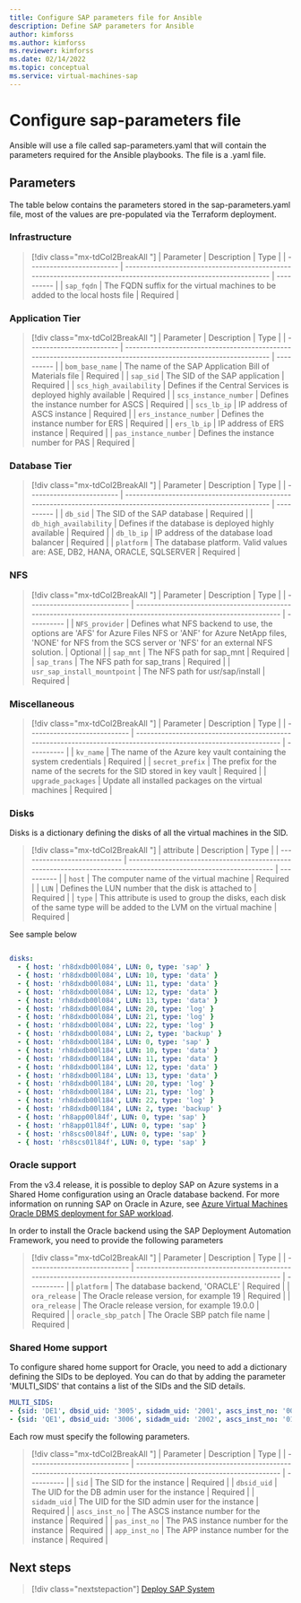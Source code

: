 ```yaml
---
title: Configure SAP parameters file for Ansible
description: Define SAP parameters for Ansible
author: kimforss
ms.author: kimforss
ms.reviewer: kimforss
ms.date: 02/14/2022
ms.topic: conceptual
ms.service: virtual-machines-sap
---
```


# Configure sap-parameters file 

Ansible will use a file called sap-parameters.yaml that will contain the parameters required for the Ansible playbooks. The file is a .yaml file. 

## Parameters

The table below contains the parameters stored in the sap-parameters.yaml file, most of the values are pre-populated via the Terraform deployment.

### Infrastructure

> [!div class="mx-tdCol2BreakAll "]
> | Parameter                 | Description                                                                                                      | Type       |
> | ------------------------- | ---------------------------------------------------------------------------------------------------------------- | ---------- | 
> | `sap_fqdn`                | The FQDN suffix for the virtual machines to be added to the local hosts file                                     | Required |

### Application Tier

> [!div class="mx-tdCol2BreakAll "]
> | Parameter                 | Description                                                                                                      | Type       |
> | ------------------------- | ---------------------------------------------------------------------------------------------------------------- | ---------- | 
> | `bom_base_name`           | The name of the SAP Application Bill of Materials file                                                           | Required   |
> | `sap_sid`                 | The SID of the SAP application                                                                                   | Required   |
> | `scs_high_availability`   | Defines if the Central Services is deployed highly available                                                     | Required   |
> | `scs_instance_number`     | Defines the instance number for ASCS                                                                             | Required   |
> | `scs_lb_ip`               | IP address of ASCS instance                                                                                      | Required   |
> | `ers_instance_number`     | Defines the instance number for ERS                                                                              | Required   |
> | `ers_lb_ip`               | IP address of ERS instance                                                                                       | Required   |
> | `pas_instance_number`     | Defines the instance number for PAS                                                                              | Required   |

### Database Tier

> [!div class="mx-tdCol2BreakAll "]
> | Parameter                 | Description                                                                                                      | Type       |
> | ------------------------- | ---------------------------------------------------------------------------------------------------------------- | ---------- | 
> | `db_sid`                  | The SID of the SAP database                                                                                      | Required   |
> | `db_high_availability`    | Defines if the database is deployed highly available                                                             | Required   |
> | `db_lb_ip`                | IP address of the database load balancer                                                                         | Required   |
> | `platform`                | The database platform. Valid values are: ASE, DB2, HANA, ORACLE, SQLSERVER                                       | Required   |

### NFS

> [!div class="mx-tdCol2BreakAll "]
> | Parameter                    | Description                                                                                                      | Type       |
> | ---------------------------- | ---------------------------------------------------------------------------------------------------------------- | ---------- | 
> | `NFS_provider`               | Defines what NFS backend to use, the options are 'AFS' for Azure Files NFS or 'ANF' for Azure NetApp files, 'NONE' for NFS from the SCS server or 'NFS' for an external NFS solution.  | Optional |
> | `sap_mnt`                    | The NFS path for sap_mnt                                                                                         | Required   |
> | `sap_trans`                  | The NFS path for sap_trans                                                                                       | Required   |
> | `usr_sap_install_mountpoint` | The NFS path for usr/sap/install                                                                                 | Required   |

### Miscellaneous

> [!div class="mx-tdCol2BreakAll "]
> | Parameter                    | Description                                                                                                      | Type       |
> | ---------------------------- | ---------------------------------------------------------------------------------------------------------------- | ---------- | 
> | `kv_name`                    | The name of the Azure key vault containing the system credentials                                                | Required   |
> | `secret_prefix`              | The prefix for the name of the secrets for the SID stored in key vault                                           | Required   |
> | `upgrade_packages`           | Update all installed packages on the virtual machines                                                            | Required   |

### Disks

Disks is a dictionary defining the disks of all the virtual machines in the SID.

> [!div class="mx-tdCol2BreakAll "]
> | attribute                    | Description                                                                                                      | Type       |
> | ---------------------------- | ---------------------------------------------------------------------------------------------------------------- | ---------- | 
> | `host`                       | The computer name of the virtual machine                                                                         | Required   |
> | `LUN`                        | Defines the LUN number that the disk is attached to                                                              | Required   |
> | `type`                       | This attribute is used to group the disks, each disk of the same type will be added to the LVM on the virtual machine | Required   |


See sample below
```yaml

disks:
  - { host: 'rh8dxdb00l084', LUN: 0, type: 'sap' }
  - { host: 'rh8dxdb00l084', LUN: 10, type: 'data' }
  - { host: 'rh8dxdb00l084', LUN: 11, type: 'data' }
  - { host: 'rh8dxdb00l084', LUN: 12, type: 'data' }
  - { host: 'rh8dxdb00l084', LUN: 13, type: 'data' }
  - { host: 'rh8dxdb00l084', LUN: 20, type: 'log' }
  - { host: 'rh8dxdb00l084', LUN: 21, type: 'log' }
  - { host: 'rh8dxdb00l084', LUN: 22, type: 'log' }
  - { host: 'rh8dxdb00l084', LUN: 2, type: 'backup' }
  - { host: 'rh8dxdb00l184', LUN: 0, type: 'sap' }
  - { host: 'rh8dxdb00l184', LUN: 10, type: 'data' }
  - { host: 'rh8dxdb00l184', LUN: 11, type: 'data' }
  - { host: 'rh8dxdb00l184', LUN: 12, type: 'data' }
  - { host: 'rh8dxdb00l184', LUN: 13, type: 'data' }
  - { host: 'rh8dxdb00l184', LUN: 20, type: 'log' }
  - { host: 'rh8dxdb00l184', LUN: 21, type: 'log' }
  - { host: 'rh8dxdb00l184', LUN: 22, type: 'log' }
  - { host: 'rh8dxdb00l184', LUN: 2, type: 'backup' }
  - { host: 'rh8app00l84f', LUN: 0, type: 'sap' }
  - { host: 'rh8app01l84f', LUN: 0, type: 'sap' }
  - { host: 'rh8scs00l84f', LUN: 0, type: 'sap' }
  - { host: 'rh8scs01l84f', LUN: 0, type: 'sap' }
```

### Oracle support

From the v3.4 release, it is possible to deploy SAP on Azure systems in a Shared Home configuration using an Oracle database backend. For more information on running SAP on Oracle in Azure, see [Azure Virtual Machines Oracle DBMS deployment for SAP workload](dbms_guide_oracle.md). 

In order to install the Oracle backend using the SAP Deployment Automation Framework, you need to provide the following parameters

> [!div class="mx-tdCol2BreakAll "]
> | Parameter                    | Description                                                                                                      | Type       |
> | ---------------------------- | ---------------------------------------------------------------------------------------------------------------- | ---------- | 
> | `platform`                   | The database backend, 'ORACLE'                                                                                   | Required   |
> | `ora_release`                | The Oracle release version, for example 19                                                                       | Required   |
> | `ora_release`                | The Oracle release version, for example 19.0.0                                                                   | Required   |
> | `oracle_sbp_patch`           | The Oracle SBP patch file name                                                                                   | Required   |

### Shared Home support

To configure shared home support for Oracle, you need to add a dictionary defining the SIDs to be deployed. You can do that by adding the parameter 'MULTI_SIDS' that contains a list of the SIDs and the SID details.

```yaml
MULTI_SIDS:
- {sid: 'DE1', dbsid_uid: '3005', sidadm_uid: '2001', ascs_inst_no: '00', pas_inst_no: '00', app_inst_no: '00'}
- {sid: 'QE1', dbsid_uid: '3006', sidadm_uid: '2002', ascs_inst_no: '01', pas_inst_no: '01', app_inst_no: '01'}
```

Each row must specify the following parameters.
 
> [!div class="mx-tdCol2BreakAll "]
> | Parameter                    | Description                                                                                                      | Type       |
> | ---------------------------- | ---------------------------------------------------------------------------------------------------------------- | ---------- | 
> | `sid`                        | The SID for the instance                                                                                         | Required   |
> | `dbsid_uid`                  | The UID for the DB admin user for the instance                                                                   | Required   |
> | `sidadm_uid`                 | The UID for the SID admin user for the instance                                                                  | Required   |
> | `ascs_inst_no`               | The ASCS instance number for the instance                                                                        | Required   |
> | `pas_inst_no`                | The PAS instance number for the instance                                                                         | Required   |
> | `app_inst_no`                | The APP instance number for the instance                                                                         | Required   |


## Next steps

> [!div class="nextstepaction"]
> [Deploy SAP System](automation-deploy-system.md)

